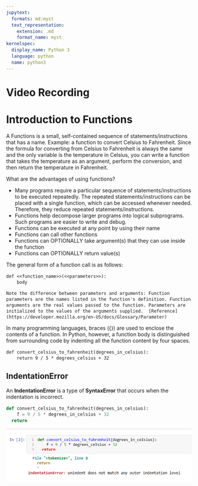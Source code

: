 ```yaml
---
jupytext:
  formats: md:myst
  text_representation:
    extension: .md
    format_name: myst
kernelspec:
  display_name: Python 3
  language: python
  name: python3
---
```


# Video Recording


# Introduction to Functions

A Functions is a small, self-contained sequence of statements/instructions that has a name. Example: a function to convert Celsius to Fahrenheit. Since the formula for converting from Celsius to Fahrenheit is always the same and the only variable is the temperature in Celsius, you can write a function that takes the temperature as an argument, perform the conversion, and then return the temperature in Fahrenheit. 

What are the advantages of using functions?
  - Many programs require a particular sequence of statements/instructions to be executed repeatedly. The repeated statements/instructions can be placed with a single function, which can be accessed whenever needed. Therefore, they reduce repeated statements/instructions. 
  - Functions help decompose larger programs into logical subprograms. Such programs are easier to write and debug. 
  - Functions can be executed at any point by using their name 
  - Functions can call other functions
  - Functions can OPTIONALLY take argument(s) that they can use inside the function
  - Functions can OPTIONALLY return value(s)

The general form of a function call is as follows:
```
def <<function_name>>(<<parameters>>):
    body
```

```{note}
Note the difference between parameters and arguments: Function parameters are the names listed in the function's definition. Function arguments are the real values passed to the function. Parameters are initialized to the values of the arguments supplied.  [Reference](https://developer.mozilla.org/en-US/docs/Glossary/Parameter)
```

In many programming languages, braces ({}) are used to enclose the contents of a function. In Python, however, a function body is distinguished from surrounding code by indenting all the function content by four spaces. 

```{code-cell} ipython3
def convert_celsius_to_fahrenheit(degrees_in_celsius):
    return 9 / 5 * degrees_celsius + 32
```

## IndentationError

An **IndentationError** is a type of **SyntaxError** that occurs when the indentation is incorrect.

```python
def convert_celsius_to_fahrenheit(degrees_in_celsius):
    f = 9 / 5 * degrees_in_celsius + 32
  return 
```

![indent_error](./indent_error.png)

